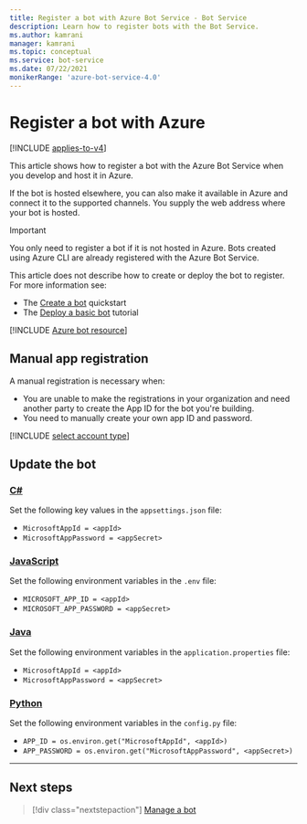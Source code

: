```yaml
---
title: Register a bot with Azure Bot Service - Bot Service
description: Learn how to register bots with the Bot Service.
ms.author: kamrani
manager: kamrani
ms.topic: conceptual
ms.service: bot-service
ms.date: 07/22/2021
monikerRange: 'azure-bot-service-4.0'
---
```


# Register a bot with Azure

[!INCLUDE [applies-to-v4](includes/applies-to-v4-current.md)]

This article shows how to register a bot with the Azure Bot Service when you develop and host it in Azure.

If the bot is hosted elsewhere, you can also make it available in Azure and connect it to the supported channels. You supply the web address where your bot is hosted.

> [!IMPORTANT]
> You only need to register a bot if it is not hosted in Azure.
> Bots created using Azure CLI are already registered with the Azure Bot Service.

This article does not describe how to create or deploy the bot to register. For more information see:

- The [Create a bot](bot-service-quickstart-create-bot.md) quickstart
- The [Deploy a basic bot](bot-builder-deploy-az-cli.md) tutorial

[!INCLUDE [Azure bot resource](includes/azure-bot-resource/azure-bot-resource.md)]

<!-- 
## Create a registration application

1. In your browser, navigate to the [Azure portal](https://ms.portal.azure.com). If you do not have a subscription, you can register for a [free account](https://azure.microsoft.com/free/).

1. In the left panel, click **Create a resource**.
1. In the top center search bar, enter *bot*. From the drop-down list select **Bot Channels Registration**.

    ![create bot registration](media/azure-bot-quickstarts/bot-channels-registration-create.png)

1. Click the **Create** button.
1. In the **Bot Channels Registration** form, provide the requested information about your bot as specified in the table below.

    > [!div class="mx-tdBreakAll"]
    >   |Setting |Suggested value|Description|
    >   |---|---|--|
    >   |**Bot name** <img width="200px"/>|\<Your bot's handle><img width="200px"/>|The *bot handle* is a unique identifier for your bot. You can choose a different display name for your bot in the *Settings* blade after the bot has been created.|
    >   |**Subscription**|\<Your subscription>|Select the Azure subscription you want to use.|
    >   |**Resource Group**|\<Your resource group name>|Create a new [resource group](/azure/azure-resource-manager/resource-group-overview#resource-groups) or select an existing one.|
    >   |**Location**|West US|Choose the geographic location for your resource group. It's usually best to choose a location close to you. The location cannot be changed once the resource group is created.|
    >   |**Pricing tier**|F0|Select a pricing tier. You may update the pricing tier at any time. For more information, see [Bot Service pricing](https://azure.microsoft.com/pricing/details/bot-service/).|
    >   |**Messaging endpoint**|https://\<your bot name>.azurewebsites.net/api/messages|Enter the URL for your bot's messaging endpoint. You can leave this field empty since you will enter the required URL after deploying the bot.|
    >   |**Application Insights**|On| Decide if you want to turn [Application Insights](bot-service-manage-analytics.md) **On** or **Off**. If you select **On**, you must also specify a regional location. |
    >   |**App ID and password**| Create App ID and password |Use this option if you need to manually enter a Microsoft App ID and password. See the next section [Manual app registration](#manual-app-registration). Otherwise, a new Microsoft app ID will be created in the registration process. |

1. Leave the *Messaging endpoint* box empty for now. You'll enter the required URL after deploying the bot.
1. Click **Microsoft App ID and password**, highlighted in the screenshot below.  The next steps allow you to create the registration application password and application ID to be used in your bot configuration files `appsettings.json` (.NET), `.env` (Javascript) and `config.py` (Python).

    ![bot registration settings](media/azure-bot-quickstarts/bot-channels-registration-settings.png)

1. Click **Create New**.
1. Click the **Create App ID in the App Registration Portal** link.
1. In the displayed *App registration* window, click the **New registration** tab in the upper left.
1. Enter the name of the bot application you are registering.
1. For the supported account types, select the type based on your requirements. See also [Use bot credentials](bot-service-debug-emulator.md#use-bot-credentials).
1. Click the **Register** button. Once completed, Azure displays the overview page for the application.
1. Copy the **Application (client) ID** value and save it in a file.
1. In the left panel, click **Certificate and secrets**.
1. Under *Client secrets*, click **New client secret**.
1. Add a description to identify this secret from others you might need to create for this app.
1. Set **Expires** to your choosing.
1. Click **Add**.
1. Copy the client secret and save it to a file. Make sure to keep the file in a secure place.
1. Go back to the Bot Channel Registration window and copy the App ID and the Client secret in the Microsoft App ID and Password boxes, respectively.
1. Click **OK**.
1. Click the **Create** button and wait for the resource to be created. It will show in your resources list.

> [!NOTE]
> The registration application will show the Global region even though you selected a different one. This is expected.
-->

## Manual app registration

A manual registration is necessary when:

- You are unable to make the registrations in your organization and need another party to create the App ID for the bot you're building.
- You need to manually create your own app ID and password.

[!INCLUDE [select account type](includes/authentication/auth-account-types.md)]

## Update the bot

### [C#](#tab/csharp)

Set the following key values in the `appsettings.json` file:

- `MicrosoftAppId = <appId>`
- `MicrosoftAppPassword = <appSecret>`

### [JavaScript](#tab/javascript)

Set the following environment variables in the `.env` file:

- `MICROSOFT_APP_ID = <appId>`
- `MICROSOFT_APP_PASSWORD = <appSecret>`

### [Java](#tab/java)

Set the following environment variables in the `application.properties` file:

- `MicrosoftAppId = <appId>`
- `MicrosoftAppPassword = <appSecret>`

### [Python](#tab/python)

Set the following environment variables in the `config.py` file:

- `APP_ID = os.environ.get("MicrosoftAppId", <appId>)`
- `APP_PASSWORD = os.environ.get("MicrosoftAppPassword", <appSecret>)`

---

<!-- 
## Test the bot

Now that your bot service is created, [test it in Web Chat](v4sdk/abs-quickstart.md#test-the-bot).
-->

## Next steps

> [!div class="nextstepaction"]
> [Manage a bot](bot-service-manage-overview.md)

